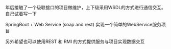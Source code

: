 年后接触了一个级联接口的项目做维护，上下级采用WSDL的方式进行通信交互。自己试着写一下

SpringBoot + Web Service (soap and rest) 实现一个简单的WebService服务项目

另外希望也可以使用REST 和 RMI 的方式提供服务与项目实现数据交互
